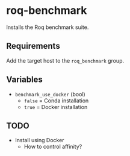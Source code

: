 # roq-benchmark

Installs the Roq benchmark suite.

## Requirements

Add the target host to the `roq_benchmark` group.

## Variables

* `benchmark_use_docker` (bool)
  * `false` = Conda installation
  * `true` = Docker installation


## TODO

* Install using Docker
  * How to control affinity?
